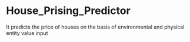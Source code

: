 # House_Prising_Predictor
 It predicts the price of houses on the basis of environmental and physical entity value input 
